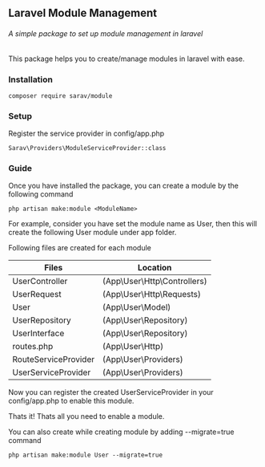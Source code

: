 ## Laravel Module Management
###### A simple package to set up module management in laravel

This package helps you to create/manage modules in laravel with ease.

### Installation

    composer require sarav/module

### Setup

Register the service provider in config/app.php

    Sarav\Providers\ModuleServiceProvider::class

### Guide

Once you have installed the package, you can create a module by the following command

    php artisan make:module <ModuleName>

For example, consider you have set the module name as User, then this will create the following User module under
app folder.

Following files are created for each module

|            Files          |              Location            |
|---------------------------|----------------------------------|
| UserController            | (App\User\Http\Controllers)      |
| UserRequest               | (App\User\Http\Requests)         |
| User                      | (App\User\Model)                 |
| UserRepository            | (App\User\Repository)            |
| UserInterface             | (App\User\Repository)            |
| routes.php                | (App\User\Http)                  |
| RouteServiceProvider      | (App\User\Providers)             |
| UserServiceProvider       | (App\User\Providers)             |

Now you can register the created UserServiceProvider in your config/app.php to enable this module.

Thats it! Thats all you need to enable a module.

You can also create while creating module by adding --migrate=true command

    php artisan make:module User --migrate=true